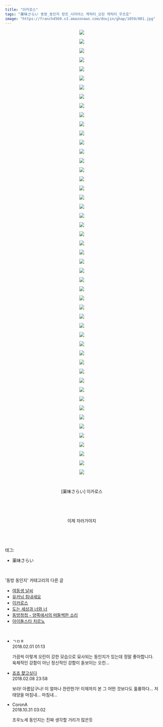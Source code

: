 ```yaml
---
title: "이카로스"
tags: "薬味さらい 동방_동인지 장르_시리어스 캐릭터_오린 캐릭터_우츠호"
image: "https://franch4569.s3.amazonaws.com/doujin/ghap/1059/001.jpg"
---
```

<div class="article">
<p style="text-align: center; clear: none; float: none;"><img src="{{ site.imgserver2 }}/ghap/1059/001.jpg"/></p>
<p style="text-align: center; clear: none; float: none;"><img src="{{ site.imgserver2 }}/ghap/1059/002.jpg"/></p>
<p style="text-align: center; clear: none; float: none;"><img src="{{ site.imgserver2 }}/ghap/1059/003.jpg"/></p>
<p style="text-align: center; clear: none; float: none;"><img src="{{ site.imgserver2 }}/ghap/1059/004.jpg"/></p>
<p style="text-align: center; clear: none; float: none;"><img src="{{ site.imgserver2 }}/ghap/1059/005.jpg"/></p>
<p style="text-align: center; clear: none; float: none;"><img src="{{ site.imgserver2 }}/ghap/1059/006.jpg"/></p>
<p style="text-align: center; clear: none; float: none;"><img src="{{ site.imgserver2 }}/ghap/1059/007.jpg"/></p>
<p style="text-align: center; clear: none; float: none;"><img src="{{ site.imgserver2 }}/ghap/1059/008.jpg"/></p>
<p style="text-align: center; clear: none; float: none;"><img src="{{ site.imgserver2 }}/ghap/1059/009.jpg"/></p>
<p style="text-align: center; clear: none; float: none;"><img src="{{ site.imgserver2 }}/ghap/1059/010.jpg"/></p>
<p style="text-align: center; clear: none; float: none;"><img src="{{ site.imgserver2 }}/ghap/1059/011.jpg"/></p>
<p style="text-align: center; clear: none; float: none;"><img src="{{ site.imgserver2 }}/ghap/1059/012.jpg"/></p>
<p style="text-align: center; clear: none; float: none;"><img src="{{ site.imgserver2 }}/ghap/1059/013.jpg"/></p>
<p style="text-align: center; clear: none; float: none;"><img src="{{ site.imgserver2 }}/ghap/1059/014.jpg"/></p>
<p style="text-align: center; clear: none; float: none;"><img src="{{ site.imgserver2 }}/ghap/1059/015.jpg"/></p>
<p style="text-align: center; clear: none; float: none;"><img src="{{ site.imgserver2 }}/ghap/1059/016.jpg"/></p>
<p style="text-align: center; clear: none; float: none;"><img src="{{ site.imgserver2 }}/ghap/1059/017.jpg"/></p>
<p style="text-align: center; clear: none; float: none;"><img src="{{ site.imgserver2 }}/ghap/1059/018.jpg"/></p>
<p style="text-align: center; clear: none; float: none;"><img src="{{ site.imgserver2 }}/ghap/1059/019.jpg"/></p>
<p style="text-align: center; clear: none; float: none;"><img src="{{ site.imgserver2 }}/ghap/1059/020.jpg"/></p>
<p style="text-align: center; clear: none; float: none;"><img src="{{ site.imgserver2 }}/ghap/1059/021.jpg"/></p>
<p style="text-align: center; clear: none; float: none;"><img src="{{ site.imgserver2 }}/ghap/1059/022.jpg"/></p>
<p style="text-align: center; clear: none; float: none;"><img src="{{ site.imgserver2 }}/ghap/1059/023.jpg"/></p>
<p style="text-align: center; clear: none; float: none;"><img src="{{ site.imgserver2 }}/ghap/1059/024.jpg"/></p>
<p style="text-align: center; clear: none; float: none;"><img src="{{ site.imgserver2 }}/ghap/1059/025.jpg"/></p>
<p style="text-align: center; clear: none; float: none;"><img src="{{ site.imgserver2 }}/ghap/1059/026.jpg"/></p>
<p style="text-align: center; clear: none; float: none;"><img src="{{ site.imgserver2 }}/ghap/1059/027.jpg"/></p>
<p style="text-align: center; clear: none; float: none;"><img src="{{ site.imgserver2 }}/ghap/1059/028.jpg"/></p>
<p style="text-align: center; clear: none; float: none;"><img src="{{ site.imgserver2 }}/ghap/1059/029.jpg"/></p>
<p style="text-align: center; clear: none; float: none;"><img src="{{ site.imgserver2 }}/ghap/1059/030.jpg"/></p>
<p style="text-align: center; clear: none; float: none;"><img src="{{ site.imgserver2 }}/ghap/1059/031.jpg"/></p>
<p style="text-align: center; clear: none; float: none;"><img src="{{ site.imgserver2 }}/ghap/1059/032.jpg"/></p>
<p style="text-align: center; clear: none; float: none;"><img src="{{ site.imgserver2 }}/ghap/1059/033.jpg"/></p>
<p style="text-align: center; clear: none; float: none;"><img src="{{ site.imgserver2 }}/ghap/1059/034.jpg"/></p>
<p style="text-align: center; clear: none; float: none;"><img src="{{ site.imgserver2 }}/ghap/1059/035.jpg"/></p>
<p style="text-align: center; clear: none; float: none;"><img src="{{ site.imgserver2 }}/ghap/1059/036.jpg"/></p>
<p style="text-align: center; clear: none; float: none;"><img src="{{ site.imgserver2 }}/ghap/1059/037.jpg"/></p>
<p style="text-align: center; clear: none; float: none;"><img src="{{ site.imgserver2 }}/ghap/1059/038.jpg"/></p>
<p style="text-align: center; clear: none; float: none;"><img src="{{ site.imgserver2 }}/ghap/1059/039.jpg"/></p>
<p style="text-align: center; clear: none; float: none;"><img src="{{ site.imgserver2 }}/ghap/1059/040.jpg"/></p>
<p style="text-align: center; clear: none; float: none;"><img src="{{ site.imgserver2 }}/ghap/1059/041.jpg"/></p>
<p style="text-align: center; clear: none; float: none;"><img src="{{ site.imgserver2 }}/ghap/1059/042.jpg"/></p>
<p style="text-align: center; clear: none; float: none;"><img src="{{ site.imgserver2 }}/ghap/1059/043.jpg"/></p>
<p style="text-align: center; clear: none; float: none;"><img src="{{ site.imgserver2 }}/ghap/1059/044.jpg"/></p>
<p style="text-align: center; clear: none; float: none;"><img src="{{ site.imgserver2 }}/ghap/1059/045.jpg"/></p>
<p style="text-align: center; clear: none; float: none;"><img src="{{ site.imgserver2 }}/ghap/1059/046.jpg"/></p>
<p style="text-align: center; clear: none; float: none;"><img src="{{ site.imgserver2 }}/ghap/1059/047.jpg"/></p>
<p style="text-align: center; clear: none; float: none;"><img src="{{ site.imgserver2 }}/ghap/1059/048.jpg"/></p>
<p style="text-align: center; clear: none; float: none;"><img src="{{ site.imgserver2 }}/ghap/1059/049.jpg"/></p>
<p style="text-align: center; clear: none; float: none;"><br/></p>
<p style="text-align: center; clear: none; float: none;">[薬味さらい] 이카로스</p>
<p style="text-align: center; clear: none; float: none;"><br/></p>
<p style="text-align: center; clear: none; float: none;"><br/></p>
<p style="text-align: center; clear: none; float: none;">이제 자러가야지</p>
<p><br/></p>
</div><br/>
<div class="tagTrail">
<p>태그: </p>
<ul>
<li>薬味さらい</li>
</ul>
</div><br/>
<div class="another">
<p>'동방 동인지' 카테고리의 다른 글</p>
<ul>
<li><a href="/ghap_1062">여동생 날씨</a></li>
<li><a href="/ghap_1061">유카님 힘내세요</a></li>
<li><a href="/ghap_1059">이카로스</a></li>
<li><a href="/ghap_1058">도는 세상과 너와 너</a></li>
<li><a href="/ghap_1057">동방청첩 - 양쪽에서의 떠들썩한 소리</a></li>
<li><a href="/ghap_1056">아이돌스타 치르노</a></li>
</ul>
</div><br/>
<div class="cb_module cb_fluid">
<div class="cb_wrt cb_profile">
<div class="comment">
<ul>
<li class="cb_thumb_off" id="comment15188622">
<div class="cb_comment_area">
<div class="cb_info_area">
<div class="cb_section">
<span class="cb_nick_name">ㄱㅁㅎ</span>
</div>
<div class="cb_section">
<span class="cb_date">2018.02.01 01:13 </span>
</div>
</div>
<div class="cb_dsc_comment">
<p class="cb_dsc">
											가끔씩 이렇게 오린이 강한 모습으로 묘사되는 동인지가 있는데 정말 좋아합니다. 육체적인 강함이 아닌 정신적인 강함이 돋보이는 오린...
										</p>
</div>
</div></li>
<li class="cb_thumb_off" id="comment15195503">
<div class="cb_comment_area">
<div class="cb_info_area">
<div class="cb_section">
<span class="cb_nick_name"> <a href="http://aaa" onclick="return openLinkInNewWindow(this)">죠죠 햝고싶다</a></span>
</div>
<div class="cb_section">
<span class="cb_date">2018.02.08 23:58 </span>
</div>
</div>
<div class="cb_dsc_comment">
<p class="cb_dsc">
											보라! 아름답구나! 이 얼마나 찬란한가! 이제까지 본 그 어떤 것보다도 훌륭하다... 저 태양을 마침내... 마침내...
										</p>
</div>
</div></li>
<li class="cb_thumb_off" id="comment15365346">
<div class="cb_comment_area">
<div class="cb_info_area">
<div class="cb_section">
<span class="cb_nick_name">CoronA</span>
</div>
<div class="cb_section">
<span class="cb_date">2018.10.31 03:02 </span>
</div>
</div>
<div class="cb_dsc_comment">
<p class="cb_dsc">
											조우노세 동인지는 진짜 생각할 거리가 많은듯
										</p>
</div>
</div></li>
</ul>
</div>
</div><!-- commentList close -->
</div><br/>
